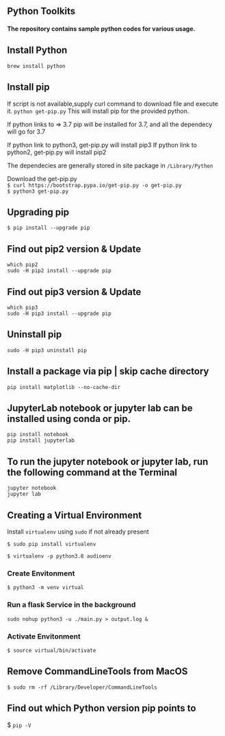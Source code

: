 ## Python Toolkits

#### The repository contains sample python codes for various usage.

## Install Python
`brew install python`

## Install pip
If script is not available,supply curl command to download file and execute it.
`python get-pip.py`
This will install pip for the provided python.

If python links to => 3.7
pip will be installed for 3.7, and all the dependecy will go for 3.7

If python link to python3, get-pip.py will install pip3
If python link to python2, get-pip.py will install pip2

The dependecies are generally stored in site package in `/Library/Python`

Download the get-pip.py <br/>
`$ curl https://bootstrap.pypa.io/get-pip.py -o get-pip.py` <br/>
`$ python3 get-pip.py` <br/>

## Upgrading pip
`$ pip install --upgrade pip`


## Find out pip2 version & Update
`which pip2` </br>
`sudo -H pip2 install --upgrade pip`

## Find out pip3 version & Update
`which pip3` </br>
`sudo -H pip3 install --upgrade pip`

## Uninstall pip
`sudo -H pip3 uninstall pip`

## Install a package via pip | skip cache directory
`pip install matplotlib --no-cache-dir`

## JupyterLab notebook or jupyter lab can be installed using conda or pip. 
`pip install notebook`
<br/>`pip install jupyterlab`


## To run the jupyter notebook or jupyter lab, run the following command at the Terminal 
`jupyter notebook`
<br/>`jupyter lab`

## Creating a Virtual Environment
Install `virtualenv` using `sudo` if not already present

`$ sudo pip install virtualenv`

`$ virtualenv -p python3.8 audioenv`

### Create Envitonment
`$ python3 -m venv virtual`

### Run a flask Service in the background
`sudo nohup python3 -u ./main.py > output.log &`

### Activate Envitonment
`$ source virtual/bin/activate`

## Remove CommandLineTools from MacOS
`$ sudo rm -rf /Library/Developer/CommandLineTools`

## Find out which Python version pip points to
$ `pip -V`

